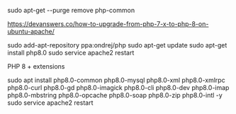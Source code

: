 sudo apt-get --purge remove php-common

https://devanswers.co/how-to-upgrade-from-php-7-x-to-php-8-on-ubuntu-apache/

sudo add-apt-repository ppa:ondrej/php
sudo apt-get update
sudo apt-get install php8.0
sudo service apache2 restart


PHP 8 + extensions

sudo apt install php8.0-common php8.0-mysql php8.0-xml php8.0-xmlrpc php8.0-curl php8.0-gd 
php8.0-imagick php8.0-cli php8.0-dev php8.0-imap php8.0-mbstring php8.0-opcache php8.0-soap php8.0-zip php8.0-intl -y
sudo service apache2 restart
